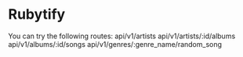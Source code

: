 # Rubytify

You can try the following routes:
api/v1/artists
api/v1/artists/:id/albums
api/v1/albums/:id/songs
api/v1/genres/:genre_name/random_song
